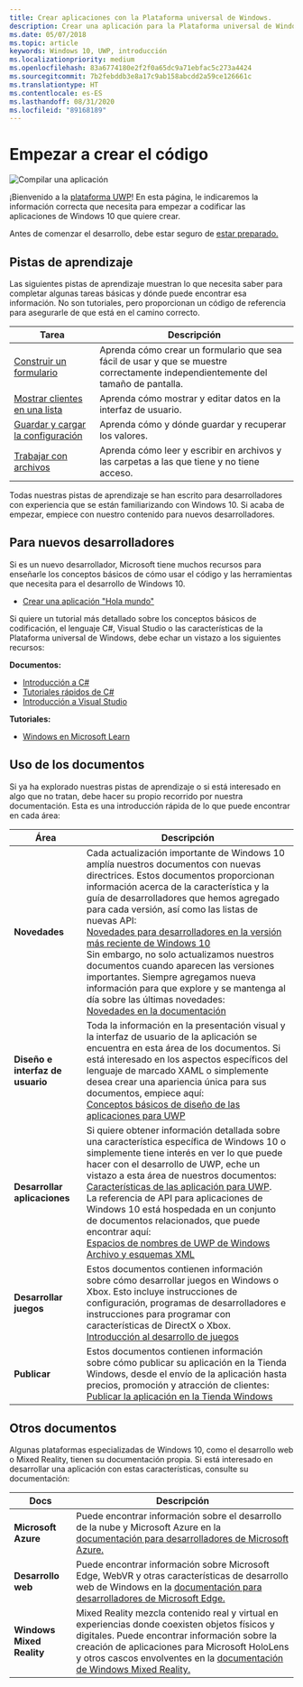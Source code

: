 ```yaml
---
title: Crear aplicaciones con la Plataforma universal de Windows.
description: Crear una aplicación para la Plataforma universal de Windows (UWP) para Windows 10 es mucho más sencillo de lo que piensa.
ms.date: 05/07/2018
ms.topic: article
keywords: Windows 10, UWP, introducción
ms.localizationpriority: medium
ms.openlocfilehash: 83a6774180e2f2f0a65dc9a71ebfac5c273a4424
ms.sourcegitcommit: 7b2febddb3e8a17c9ab158abcdd2a59ce126661c
ms.translationtype: HT
ms.contentlocale: es-ES
ms.lasthandoff: 08/31/2020
ms.locfileid: "89168189"
---
```

# <a name="start-coding"></a>Empezar a crear el código

![Compilar una aplicación](images/build-your-app.png)

¡Bienvenido a la [plataforma UWP](universal-application-platform-guide.md)! En esta página, le indicaremos la información correcta que necesita para empezar a codificar las aplicaciones de Windows 10 que quiere crear.

Antes de comenzar el desarrollo, debe estar seguro de [estar preparado.](get-set-up.md)

## <a name="learning-tracks"></a>Pistas de aprendizaje

Las siguientes pistas de aprendizaje muestran lo que necesita saber para completar algunas tareas básicas y dónde puede encontrar esa información. No son tutoriales, pero proporcionan un código de referencia para asegurarle de que está en el camino correcto.

| Tarea | Descripción |
| --- | --- |
| [Construir un formulario](construct-form-learning-track.md) | Aprenda cómo crear un formulario que sea fácil de usar y que se muestre correctamente independientemente del tamaño de pantalla. |
| [Mostrar clientes en una lista](display-customers-in-list-learning-track.md) | Aprenda cómo mostrar y editar datos en la interfaz de usuario. |
| [Guardar y cargar la configuración](settings-learning-track.md) | Aprenda cómo y dónde guardar y recuperar los valores. |
| [Trabajar con archivos](fileio-learning-track.md) | Aprenda cómo leer y escribir en archivos y las carpetas a las que tiene y no tiene acceso. |

Todas nuestras pistas de aprendizaje se han escrito para desarrolladores con experiencia que se están familiarizando con Windows 10. Si acaba de empezar, empiece con nuestro contenido para nuevos desarrolladores.

## <a name="for-new-developers"></a>Para nuevos desarrolladores

Si es un nuevo desarrollador, Microsoft tiene muchos recursos para enseñarle los conceptos básicos de cómo usar el código y las herramientas que necesita para el desarrollo de Windows 10.

* [Crear una aplicación "Hola mundo"](your-first-app.md)

Si quiere un tutorial más detallado sobre los conceptos básicos de codificación, el lenguaje C#, Visual Studio o las características de la Plataforma universal de Windows, debe echar un vistazo a los siguientes recursos:

**Documentos:**

* [Introducción a C#](/dotnet/csharp/getting-started/)
* [Tutoriales rápidos de C#](/dotnet/csharp/quick-starts/)
* [Introducción a Visual Studio](/visualstudio/ide/)

**Tutoriales:**

* [Windows en Microsoft Learn](/learn/browse/?products=windows&resource_type=module)

## <a name="using-the-docs"></a>Uso de los documentos

Si ya ha explorado nuestras pistas de aprendizaje o si está interesado en algo que no tratan, debe hacer su propio recorrido por nuestra documentación. Esta es una introducción rápida de lo que puede encontrar en cada área:

| Área | Descripción |
| --- | --- |
| **Novedades** | Cada actualización importante de Windows 10 amplía nuestros documentos con nuevas directrices. Estos documentos proporcionan información acerca de la característica y la guía de desarrolladores que hemos agregado para cada versión, así como las listas de nuevas API: </br>   [Novedades para desarrolladores en la versión más reciente de Windows 10](../whats-new/windows-10-build-19041.md) </br> Sin embargo, no solo actualizamos nuestros documentos cuando aparecen las versiones importantes. Siempre agregamos nueva información para que explore y se mantenga al día sobre las últimas novedades: </br>   [Novedades en la documentación](../whats-new/windows-docs-january-2019.md) |
| **Diseño e interfaz de usuario** | Toda la información en la presentación visual y la interfaz de usuario de la aplicación se encuentra en esta área de los documentos. Si está interesado en los aspectos específicos del lenguaje de marcado XAML o simplemente desea crear una apariencia única para sus documentos, empiece aquí: </br>   [Conceptos básicos de diseño de las aplicaciones para UWP](../design/basics/index.md) |
| **Desarrollar aplicaciones** | Si quiere obtener información detallada sobre una característica específica de Windows 10 o simplemente tiene interés en ver lo que puede hacer con el desarrollo de UWP, eche un vistazo a esta área de nuestros documentos: </br>   [Características de las aplicación para UWP](../develop/index.md). </br> La referencia de API para aplicaciones de Windows 10 está hospedada en un conjunto de documentos relacionados, que puede encontrar aquí: </br>   [Espacios de nombres de UWP de Windows](/uwp/api/) </br>   [Archivo y esquemas XML](/uwp/schemas/) |
| **Desarrollar juegos** | Estos documentos contienen información sobre cómo desarrollar juegos en Windows o Xbox. Esto incluye instrucciones de configuración, programas de desarrolladores e instrucciones para programar con características de DirectX o Xbox. </br>   [Introducción al desarrollo de juegos](../gaming/getting-started.md) |
| **Publicar** | Estos documentos contienen información sobre cómo publicar su aplicación en la Tienda Windows, desde el envío de la aplicación hasta precios, promoción y atracción de clientes: </br>   [Publicar la aplicación en la Tienda Windows](../publish/index.md) |

## <a name="other-docs"></a>Otros documentos

Algunas plataformas especializadas de Windows 10, como el desarrollo web o Mixed Reality, tienen su documentación propia. Si está interesado en desarrollar una aplicación con estas características, consulte su documentación:

| Docs | Descripción |
| --- | --- |
| **Microsoft Azure** | Puede encontrar información sobre el desarrollo de la nube y Microsoft Azure en la [documentación para desarrolladores de Microsoft Azure.](/azure/) |
| **Desarrollo web** | Puede encontrar información sobre Microsoft Edge, WebVR y otras características de desarrollo web de Windows en la [documentación para desarrolladores de Microsoft Edge.](/microsoft-edge/) |
| **Windows Mixed Reality** | Mixed Reality mezcla contenido real y virtual en experiencias donde coexisten objetos físicos y digitales. Puede encontrar información sobre la creación de aplicaciones para Microsoft HoloLens y otros cascos envolventes en la [documentación de Windows Mixed Reality.](/windows/mixed-reality/)|